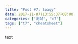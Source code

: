 ```yaml
---
title: "Post #7: loaqy"
date: 2017-11-07T13:55:37+08:00
categories: ["測試", "c7"]
tags: ["t7", "cheatsheet"]
---
```


text

